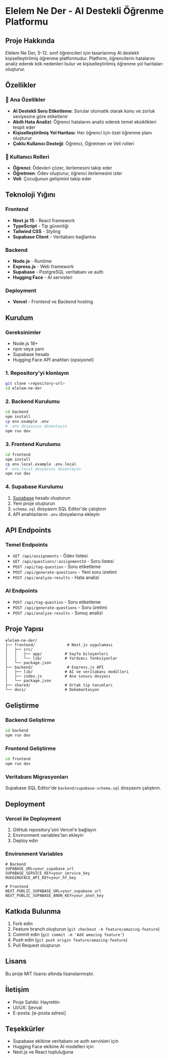 # Elelem Ne Der - AI Destekli Öğrenme Platformu

## Proje Hakkında

Elelem Ne Der, 5-12. sınıf öğrencileri için tasarlanmış AI destekli kişiselleştirilmiş öğrenme platformudur. Platform, öğrencilerin hatalarını analiz ederek kök nedenleri bulur ve kişiselleştirilmiş öğrenme yol haritaları oluşturur.

## Özellikler

### 🎯 Ana Özellikler
- **AI Destekli Soru Etiketleme**: Sorular otomatik olarak konu ve zorluk seviyesine göre etiketlenir
- **Akıllı Hata Analizi**: Öğrenci hatalarını analiz ederek temel eksiklikleri tespit eder
- **Kişiselleştirilmiş Yol Haritası**: Her öğrenci için özel öğrenme planı oluşturur
- **Çoklu Kullanıcı Desteği**: Öğrenci, Öğretmen ve Veli rolleri

### 👥 Kullanıcı Rolleri
- **Öğrenci**: Ödevleri çözer, ilerlemesini takip eder
- **Öğretmen**: Ödev oluşturur, öğrenci ilerlemesini izler
- **Veli**: Çocuğunun gelişimini takip eder

## Teknoloji Yığını

### Frontend
- **Next.js 15** - React framework
- **TypeScript** - Tip güvenliği
- **Tailwind CSS** - Styling
- **Supabase Client** - Veritabanı bağlantısı

### Backend
- **Node.js** - Runtime
- **Express.js** - Web framework
- **Supabase** - PostgreSQL veritabanı ve auth
- **Hugging Face** - AI servisleri

### Deployment
- **Vercel** - Frontend ve Backend hosting

## Kurulum

### Gereksinimler
- Node.js 18+
- npm veya yarn
- Supabase hesabı
- Hugging Face API anahtarı (opsiyonel)

### 1. Repository'yi klonlayın
```bash
git clone <repository-url>
cd elelem-ne-der
```

### 2. Backend Kurulumu
```bash
cd backend
npm install
cp env.example .env
# .env dosyasını düzenleyin
npm run dev
```

### 3. Frontend Kurulumu
```bash
cd frontend
npm install
cp env.local.example .env.local
# .env.local dosyasını düzenleyin
npm run dev
```

### 4. Supabase Kurulumu
1. [Supabase](https://supabase.com) hesabı oluşturun
2. Yeni proje oluşturun
3. `schema.sql` dosyasını SQL Editor'de çalıştırın
4. API anahtarlarını `.env` dosyalarına ekleyin

## API Endpoints

### Temel Endpoints
- `GET /api/assignments` - Ödev listesi
- `GET /api/questions/:assignmentId` - Soru listesi
- `POST /api/tag-question` - Soru etiketleme
- `POST /api/generate-questions` - Yeni soru üretimi
- `POST /api/analyze-results` - Hata analizi

### AI Endpoints
- `POST /api/tag-question` - Soru etiketleme
- `POST /api/generate-questions` - Soru üretimi
- `POST /api/analyze-results` - Sonuç analizi

## Proje Yapısı

```
elelem-ne-der/
├── frontend/              # Next.js uygulaması
│   ├── src/
│   │   ├── app/          # Sayfa bileşenleri
│   │   └── lib/          # Yardımcı fonksiyonlar
│   └── package.json
├── backend/               # Express.js API
│   ├── lib/              # AI ve veritabanı modülleri
│   ├── index.js          # Ana sunucu dosyası
│   └── package.json
├── shared/               # Ortak tip tanımları
└── docs/                 # Dokümantasyon
```

## Geliştirme

### Backend Geliştirme
```bash
cd backend
npm run dev
```

### Frontend Geliştirme
```bash
cd frontend
npm run dev
```

### Veritabanı Migrasyonları
Supabase SQL Editor'de `backend/supabase-schema.sql` dosyasını çalıştırın.

## Deployment

### Vercel ile Deployment
1. GitHub repository'sini Vercel'e bağlayın
2. Environment variables'ları ekleyin
3. Deploy edin

### Environment Variables
```env
# Backend
SUPABASE_URL=your_supabase_url
SUPABASE_SERVICE_KEY=your_service_key
HUGGINGFACE_API_KEY=your_hf_key

# Frontend
NEXT_PUBLIC_SUPABASE_URL=your_supabase_url
NEXT_PUBLIC_SUPABASE_ANON_KEY=your_anon_key
```

## Katkıda Bulunma

1. Fork edin
2. Feature branch oluşturun (`git checkout -b feature/amazing-feature`)
3. Commit edin (`git commit -m 'Add amazing feature'`)
4. Push edin (`git push origin feature/amazing-feature`)
5. Pull Request oluşturun

## Lisans

Bu proje MIT lisansı altında lisanslanmıştır.

## İletişim

- Proje Sahibi: Hayrettin
- UI/UX: Şevval
- E-posta: [e-posta adresi]

## Teşekkürler

- Supabase ekibine veritabanı ve auth servisleri için
- Hugging Face ekibine AI modelleri için
- Next.js ve React topluluğuna
